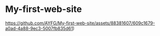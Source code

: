 # My-first-web-site

https://github.com/AYFG/My-first-web-site/assets/88381607/609c1679-a0ad-4a88-9ec3-5007fb835d61)
